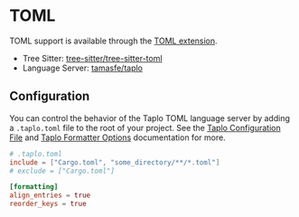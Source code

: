 # TOML

TOML support is available through the [TOML extension](https://github.com/zed-industries/zed/tree/main/extensions/toml).

- Tree Sitter: [tree-sitter/tree-sitter-toml](https://github.com/tree-sitter/tree-sitter-toml)
- Language Server: [tamasfe/taplo](https://github.com/tamasfe/taplo)

## Configuration

You can control the behavior of the Taplo TOML language server by adding a `.taplo.toml` file to the root of your project. See the [Taplo Configuration File](https://taplo.tamasfe.dev/configuration/file.html#configuration-file) and [Taplo Formatter Options](https://taplo.tamasfe.dev/configuration/formatter-options.html) documentation for more.

```toml
# .taplo.toml
include = ["Cargo.toml", "some_directory/**/*.toml"]
# exclude = ["Cargo.toml"]

[formatting]
align_entries = true
reorder_keys = true
```
